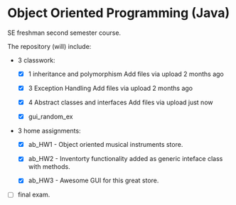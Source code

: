 # Object Oriented Programming (Java)
SE freshman second semester course.

The repository (will) include:

* 3 classwork:
  - [x] 1 inheritance and polymorphism	Add files via upload	2 months ago
  - [x] 3 Exception Handling	Add files via upload	2 months ago
  - [x] 4 Abstract classes and interfaces	Add files via upload	just now
  - [x] gui_random_ex


* 3 home assignments:
  - [x] ab_HW1 - Object oriented musical instruments store.
  - [x] ab_HW2 - Inventorty functionality added as generic inteface class with methods.
  - [x] ab_HW3 - Awesome GUI for this great store.
   

* [ ] final exam.
